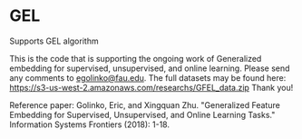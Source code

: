 # GEL
Supports GEL algorithm

This is the code that is supporting the ongoing work of Generalized embedding for supervised, unsupervised, and online learning. Please send any comments to egolinko@fau.edu. The full datasets may be found here: https://s3-us-west-2.amazonaws.com/researchs/GFEL_data.zip Thank you!

Reference paper: Golinko, Eric, and Xingquan Zhu. "Generalized Feature Embedding for Supervised, Unsupervised, and Online Learning Tasks." Information Systems Frontiers (2018): 1-18.
